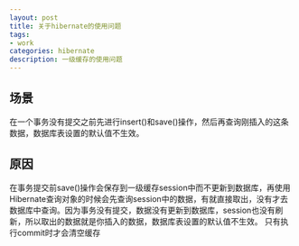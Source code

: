 ```yaml
---
layout: post
title: 关于hibernate的使用问题
tags:
- work
categories: hibernate
description: 一级缓存的使用问题
---
```

## 场景
在一个事务没有提交之前先进行insert()和save()操作，然后再查询刚插入的这条数据，数据库表设置的默认值不生效。

<!-- more -->

## 原因
在事务提交前save()操作会保存到一级缓存session中而不更新到数据库，再使用Hibernate查询对象的时候会先查询session中的数据，有就直接取出，没有才去数据库中查询。因为事务没有提交，数据没有更新到数据库，session也没有刷新，所以取出的数据就是你插入的数据，数据库表设置的默认值不生效。 
只有执行commit时才会清空缓存

